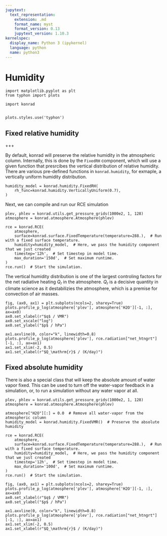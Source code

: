 ```yaml
---
jupytext:
  text_representation:
    extension: .md
    format_name: myst
    format_version: 0.13
    jupytext_version: 1.10.3
kernelspec:
  display_name: Python 3 (ipykernel)
  language: python
  name: python3
---
```


# Humidity

```{code-cell} ipython3
import matplotlib.pyplot as plt
from typhon import plots

import konrad


plots.styles.use('typhon')
```

## Fixed relative humidity

+++

By default, konrad will preserve the relative humidity in the atmospheric column.
Internally, this is done by the `FixedRH` component, which will use a given function that presrcibes the vertical distribution of relative humidity.
There are various pre-defined functions in `konrad.humidity`, for exmaple, a vertically uniform humidity distribution.

```{code-cell} ipython3
humidity_model = konrad.humidity.FixedRH(
    rh_func=konrad.humidity.VerticallyUniform(0.7),
)
```

Next, we can compile and run our RCE simulation

```{code-cell} ipython3
plev, phlev = konrad.utils.get_pressure_grids(1000e2, 1, 128)
atmosphere = konrad.atmosphere.Atmosphere(phlev)

rce = konrad.RCE(
    atmosphere,
    surface=konrad.surface.FixedTemperature(temperature=288.),  # Run with a fixed surface temperature.
    humidity=humidity_model,  # Here, we pass the humidity component that we just created
    timestep='12h',  # Set timestep in model time.
    max_duration='150d',  # Set maximum runtime.
)
rce.run()  # Start the simulation.
```

The vertical humidity distribution is one of the largest controling factors for the net radiative heating $Q_r$ in the atmosphere.
$Q_r$ is a decisive quantity in climate science as it destabilizies the atmosphere, which is a premise for convection of air masses.

```{code-cell} ipython3
fig, (ax0, ax1) = plt.subplots(ncols=2, sharey=True)
plots.profile_p_log(atmosphere['plev'], atmosphere['H2O'][-1, :], ax=ax0)
ax0.set_xlabel(r"$q$ / VMR")
ax0.set_xscale("log")
ax0.set_ylabel("$p$ / hPa")

ax1.axvline(0, color="k", linewidth=0.8)
plots.profile_p_log(atmosphere['plev'], rce.radiation["net_htngrt"][-1, :], ax=ax1)
ax1.set_xlim(-2, 0.5)
ax1.set_xlabel(r"$Q_\mathrm{r}$ / (K/day)")
```

## Fixed absolute humidity

There is also a special class that will keep the absolute amount of water vapor fixed. This can be used to turn off the water-vapor feedback in a simulation, or, to run a simulation without any water vapor at all.

```{code-cell} ipython3
plev, phlev = konrad.utils.get_pressure_grids(1000e2, 1, 128)
atmosphere = konrad.atmosphere.Atmosphere(phlev)

atmosphere["H2O"][:] = 0.0  # Remove all water-vapor from the atmospheric column
humidity_model = konrad.humidity.FixedVMR()  # Preserve the absolute humidity

rce = konrad.RCE(
    atmosphere,
    surface=konrad.surface.FixedTemperature(temperature=288.),  # Run with a fixed surface temperature.
    humidity=humidity_model,  # Here, we pass the humidity component that we just created
    timestep='12h',  # Set timestep in model time.
    max_duration='100d',  # Set maximum runtime.
)
rce.run()  # Start the simulation.

fig, (ax0, ax1) = plt.subplots(ncols=2, sharey=True)
plots.profile_p_log(atmosphere['plev'], atmosphere['H2O'][-1, :], ax=ax0)
ax0.set_xlabel(r"$q$ / VMR")
ax0.set_ylabel("$p$ / hPa")

ax1.axvline(0, color="k", linewidth=0.8)
plots.profile_p_log(atmosphere['plev'], rce.radiation["net_htngrt"][-1, :], ax=ax1)
ax1.set_xlim(-2, 0.5)
ax1.set_xlabel(r"$Q_\mathrm{r}$ / (K/day)")
```
